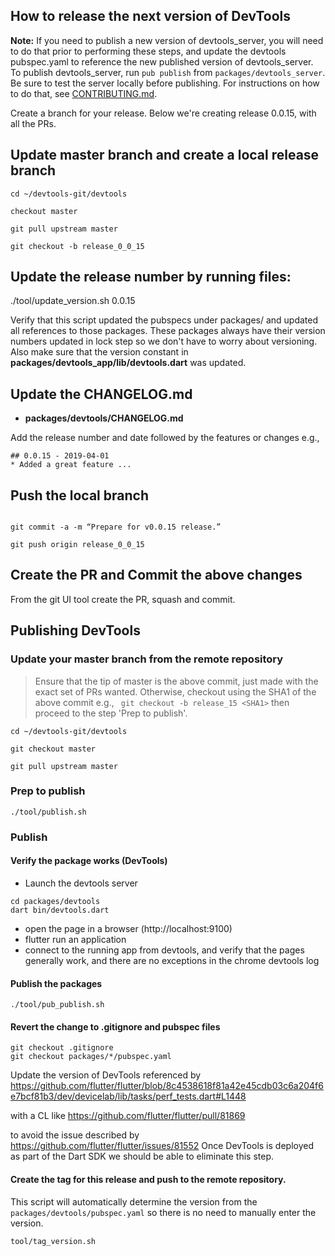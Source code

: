 ## How to release the next version of DevTools

**Note:** If you need to publish a new version of devtools_server, you will need
to do that prior to performing these steps, and update the devtools pubspec.yaml
to reference the new published version of devtools_server. To publish devtools_server, run
`pub publish` from `packages/devtools_server`. Be sure to test the server locally
before publishing. For instructions on how to do that, see
[CONTRIBUTING.md](https://github.com/flutter/devtools/blob/master/CONTRIBUTING.md#devtools-server).

Create a branch for your release. Below we're creating release 0.0.15, with all the PRs.

## Update master branch and create a local release branch
```shell
cd ~/devtools-git/devtools

checkout master

git pull upstream master

git checkout -b release_0_0_15

```

## Update the release number by running files:

./tool/update_version.sh 0.0.15

Verify that this script updated the pubspecs under packages/
and updated all references to those packages. These packages always have their
version numbers updated in lock step so we don't have to worry about
versioning. Also make sure that the version constant in
**packages/devtools_app/lib/devtools.dart** was updated.

## Update the CHANGELOG.md
- **packages/devtools/CHANGELOG.md**

Add the release number and date followed by the features or changes e.g.,

```
## 0.0.15 - 2019-04-01
* Added a great feature ...
```

## Push the local branch

```shell

git commit -a -m “Prepare for v0.0.15 release.”

git push origin release_0_0_15
```

## Create the PR and Commit the above changes
From the git UI tool create the PR, squash and commit.

## Publishing DevTools
### Update your master branch from the remote repository
> Ensure that the tip of master is the above commit, just made with the exact set of PRs wanted.  Otherwise, checkout using the SHA1 of the above commit e.g.,
``` git checkout -b release_15 <SHA1>``` then proceed to the step 'Prep to publish'.

```shell
cd ~/devtools-git/devtools

git checkout master

git pull upstream master
```

### Prep to publish
```shell
./tool/publish.sh
``` 

### Publish
#### Verify the package works (DevTools)

- Launch the devtools server
```
cd packages/devtools
dart bin/devtools.dart
```
- open the page in a browser (http://localhost:9100)
- flutter run an application
- connect to the running app from devtools, and verify that the pages
  generally work, and there are no exceptions in the chrome devtools log

#### Publish the packages

```shell
./tool/pub_publish.sh
```

#### Revert the change to .gitignore and pubspec files
```shell
git checkout .gitignore
git checkout packages/*/pubspec.yaml
```

Update the version of DevTools referenced by
https://github.com/flutter/flutter/blob/8c4538618f81a42e45cdb03c6a204f6e7bcf81b3/dev/devicelab/lib/tasks/perf_tests.dart#L1448

with a CL like
https://github.com/flutter/flutter/pull/81869

to avoid the issue described by https://github.com/flutter/flutter/issues/81552
Once DevTools is deployed as part of the Dart SDK we should be able to eliminate this step.


#### Create the tag for this release and push to the remote repository.
This script will automatically determine the version from the `packages/devtools/pubspec.yaml` so there
is no need to manually enter the version.
```shell
tool/tag_version.sh
```
